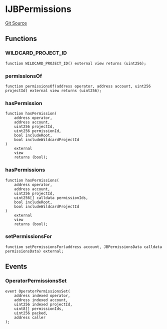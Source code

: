 # IJBPermissions
[Git Source](https://github.com/Bananapus/nana-core/blob/2998dca2fbd2658e2c8791d6dc8348147d69e28e/src/interfaces/IJBPermissions.sol)


## Functions
### WILDCARD_PROJECT_ID


```solidity
function WILDCARD_PROJECT_ID() external view returns (uint256);
```

### permissionsOf


```solidity
function permissionsOf(address operator, address account, uint256 projectId) external view returns (uint256);
```

### hasPermission


```solidity
function hasPermission(
    address operator,
    address account,
    uint256 projectId,
    uint256 permissionId,
    bool includeRoot,
    bool includeWildcardProjectId
)
    external
    view
    returns (bool);
```

### hasPermissions


```solidity
function hasPermissions(
    address operator,
    address account,
    uint256 projectId,
    uint256[] calldata permissionIds,
    bool includeRoot,
    bool includeWildcardProjectId
)
    external
    view
    returns (bool);
```

### setPermissionsFor


```solidity
function setPermissionsFor(address account, JBPermissionsData calldata permissionsData) external;
```

## Events
### OperatorPermissionsSet

```solidity
event OperatorPermissionsSet(
    address indexed operator,
    address indexed account,
    uint256 indexed projectId,
    uint8[] permissionIds,
    uint256 packed,
    address caller
);
```

